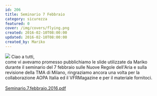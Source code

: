 ```yaml
---
id: 206
title: Seminario 7 Febbraio
category: sicurezza
featured: 0
cover: /img/covers/flying.png
created: 2016-02-10T08:00:00
updated: 2016-02-10T08:00:00
created_by: Mariko
---
```


<img class="float-start mr-3 max-w-[300px]" src="/img/covers/flying.png"/>
Ciao a tutti,<br/>
come vi avevamo promesso pubblichiamo le slide utilizzate da Mariko durante il seminario del 7 febbraio sulle Nuove Regole dell'Aria e sulla revisione della TMA di Milano, ringraziamo ancora una volta per la collaborazione AOPA Italia ed il VFRMagazine e per il materiale fornitoci.<br />
<br />
<a href="/docs/Seminario.7.febbraio.2016.pdf" target="_blank">Seminario.7.febbraio.2016.pdf</a>
